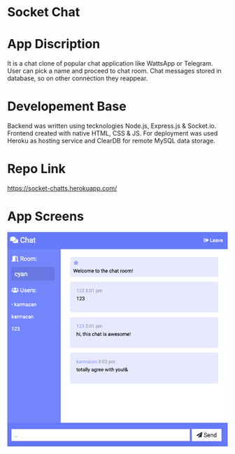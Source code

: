 <h1>Socket Chat</h1>

# App Discription
It is a chat clone of popular chat application like WattsApp or Telegram. User can pick a name and proceed to chat room. Chat messages stored in database, so on other connection they reappear.

# Developement Base
Backend was written using tecknologies Node.js, Express.js & Socket.io. Frontend created with native HTML, CSS & JS. For deployment was used Heroku as hosting service and ClearDB for remote MySQL data storage.

# Repo Link
https://socket-chatts.herokuapp.com/

# App Screens
<img src="./screen.png" alt="" />
